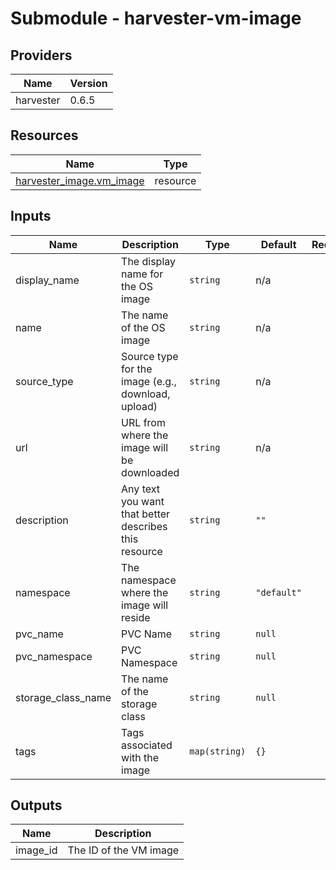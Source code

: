 # Submodule - harvester-vm-image

<!-- BEGIN_TF_DOCS -->
## Providers

| Name | Version |
|------|---------|
| harvester | 0.6.5 |



## Resources

| Name | Type |
|------|------|
| [harvester_image.vm_image](https://registry.terraform.io/providers/harvester/harvester/0.6.5/docs/resources/image) | resource |

## Inputs

| Name | Description | Type | Default | Required |
|------|-------------|------|---------|:--------:|
| display_name | The display name for the OS image | `string` | n/a | yes |
| name | The name of the OS image | `string` | n/a | yes |
| source_type | Source type for the image (e.g., download, upload) | `string` | n/a | yes |
| url | URL from where the image will be downloaded | `string` | n/a | yes |
| description | Any text you want that better describes this resource | `string` | `""` | no |
| namespace | The namespace where the image will reside | `string` | `"default"` | no |
| pvc_name | PVC Name | `string` | `null` | no |
| pvc_namespace | PVC Namespace | `string` | `null` | no |
| storage_class_name | The name of the storage class | `string` | `null` | no |
| tags | Tags associated with the image | `map(string)` | `{}` | no |

## Outputs

| Name | Description |
|------|-------------|
| image_id | The ID of the VM image |
<!-- END_TF_DOCS -->
